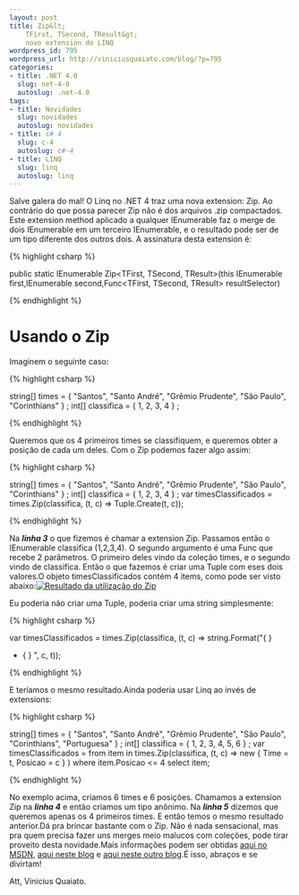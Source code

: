 ```yaml
--- 
layout: post
title: Zip&lt;
    TFirst, TSecond, TResult&gt;
    novo extension do LINQ
wordpress_id: 795
wordpress_url: http://viniciusquaiato.com/blog/?p=795
categories: 
- title: .NET 4.0
  slug: net-4-0
  autoslug: .net-4.0
tags: 
- title: Novidades
  slug: novidades
  autoslug: novidades
- title: c# 4
  slug: c-4
  autoslug: c#-4
- title: LINQ
  slug: linq
  autoslug: linq
---
```

Salve galera do mal!
O Linq no .NET 4 traz uma nova extension: Zip. Ao contrário do que possa parecer Zip não é dos arquivos .zip compactados. Este extension method aplicado a qualquer IEnumerable<T> faz o merge de dois IEnumerable em um terceiro IEnumerable, e o resultado pode ser de um tipo diferente dos outros dois. A assinatura desta extension é:

{% highlight csharp %}



public 
static IEnumerable<tresult> Zip<TFirst, TSecond, TResult>(this IEnumerable<tfirst> first,IEnumerable<tsecond> second,Func<TFirst, TSecond, TResult> resultSelector)

{% endhighlight %}

# Usando o Zip
Imaginem o seguinte caso:

{% highlight csharp %}

string[] times = { "Santos", "Santo André", "Grêmio Prudente", "São Paulo", "Corinthians" }
;
    int[] classifica = { 1, 2, 3, 4 }
;
    
{% endhighlight %}

Queremos que os 4 primeiros times se classifiquem, e queremos obter a posição de cada um deles. Com o Zip podemos fazer algo assim:

{% highlight csharp %}

string[] times = { "Santos", "Santo André", "Grêmio Prudente", "São Paulo", "Corinthians" }
;
    int[] classifica = { 1, 2, 3, 4 }
;
var timesClassificados = times.Zip(classifica, (t, c) => Tuple.Create(t, c));
    
{% endhighlight %}



Na **_linha 3_** o que fizemos é chamar a extension Zip. Passamos então o IEnumerable classifica (1,2,3,4). O segundo argumento é uma Func que recebe 2 parâmetros. O primeiro deles vindo da coleção times, e o segundo vindo de classifica. Então o que fazemos é criar uma Tuple com eses dois valores.O objeto timesClassificados contém 4 items, como pode ser visto abaixo:[![Resultado da utilização do Zip](http://viniciusquaiato.com/images_posts/Resultado1.jpg "Resultado da utilização do Zip")](http://viniciusquaiato.com/images_posts/Resultado1.jpg)

Eu poderia não criar uma Tuple, poderia criar uma string simplesmente:

{% highlight csharp %}

var timesClassificados = times.Zip(classifica, (t, c) => string.Format("{
}
 - {
}
", c, t));
    
{% endhighlight %}

E teríamos o mesmo resultado.Ainda poderia usar Linq ao invés de extensions:

{% highlight csharp %}

string[] times = { "Santos", "Santo André", "Grêmio Prudente", "São Paulo", "Corinthians", "Portuguesa" }
;
    int[] classifica = { 1, 2, 3, 4, 5, 6 }
;
var timesClassificados = from item in times.Zip(classifica, (t, c) => new { Time = t, Posicao = c }
)                         where item.Posicao <= 4                         select item;
    
{% endhighlight %}

No exemplo acima, criamos 6 times e 6 posições. Chamamos a extension Zip na _**linha 4**_ e então criamos um tipo anônimo. Na _**linha 5**_ dizemos que queremos apenas os 4 primeiros times. E então temos o mesmo resultado anterior.Dá pra brincar bastante com o Zip. Não é nada sensacional, mas pra quem precisa fazer uns merges meio malucos com coleções, pode tirar proveito desta novidade.Mais informações podem ser obtidas [aqui no MSDN](http://msdn.microsoft.com/en-us/library/dd267698(VS.100).aspx), [aqui neste blog](http://bartdesmet.net/blogs/bart/archive/2008/11/03/c-4-0-feature-focus-part-3-intermezzo-linq-s-new-zip-operator.aspx) e [aqui neste outro blog](http://weblogs.thinktecture.com/cnagel/2010/02/linq-with-net-4-zip.html).É isso, abraços e se divirtam!

Att,
Vinicius Quaiato.
